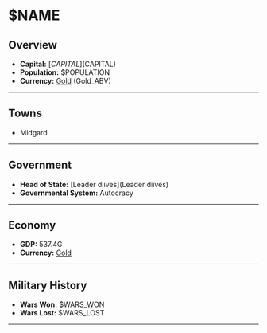 # $NAME

## Overview

- **Capital:** [$CAPITAL]($CAPITAL)
- **Population:** $POPULATION
- **Currency:** [Gold](Gold) (Gold_ABV)

---

## Towns

- Midgard

---

## Government

- **Head of State:** [Leader diives](Leader diives)
- **Governmental System:** Autocracy

---

## Economy

- **GDP:** 537.4G
- **Currency:** [Gold](Gold)

---

## Military History

- **Wars Won:** $WARS_WON
- **Wars Lost:** $WARS_LOST

---

